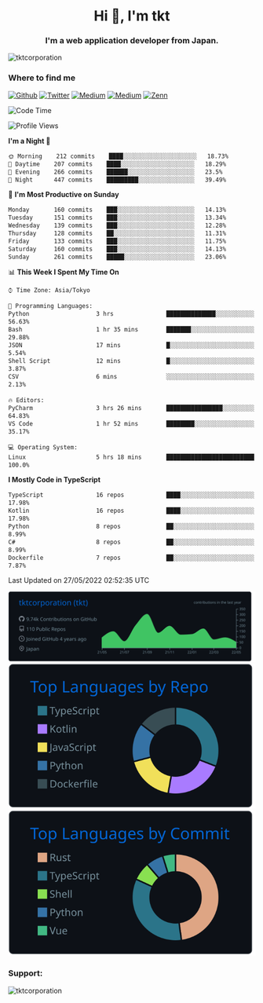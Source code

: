 <h1 align="center">Hi 👋, I'm tkt</h1>
<h3 align="center">I'm a web application developer from Japan.</h3>

<p align="left"> <img src="https://komarev.com/ghpvc/?username=tktcorporation&label=Profile%20views&color=0e75b6&style=flat" alt="tktcorporation" /> </p>

<h3>Where to find me</h3>
<p>
<a href="https://github.com/tktcorporation" target="_blank"><img alt="Github" src="https://img.shields.io/badge/GitHub-%2312100E.svg?&style=for-the-badge&logo=Github&logoColor=white" /></a>
<a href="https://twitter.com/tktcorporation" target="_blank"><img alt="Twitter" src="https://img.shields.io/badge/twitter-%231DA1F2.svg?&style=for-the-badge&logo=twitter&logoColor=white" /></a>
<a href="https://www.linkedin.com/in/tktcorporation" target="_blank"><img alt="Medium" src="https://img.shields.io/badge/linkdin-0a66c2.svg?&style=for-the-badge&logo=linkedin&logoColor=white" /></a>
<a href="https://qiita.com/tktcorporation" target="_blank"><img alt="Medium" src="https://img.shields.io/badge/qiita-55C500.svg?&style=for-the-badge&logo=qiita&logoColor=white" /></a>
<a href="https://zenn.dev/tktcorporation" target="_blank"><img alt="Zenn" src="https://img.shields.io/badge/Zenn-3EA8FF.svg?&style=for-the-badge&logo=Zenn&logoColor=white" /></a>
</p>
  
<!--START_SECTION:waka-->
![Code Time](http://img.shields.io/badge/Code%20Time-273%20hrs%203%20mins-blue)

![Profile Views](http://img.shields.io/badge/Profile%20Views-0-blue)

**I'm a Night 🦉** 

```text
🌞 Morning    212 commits    ████░░░░░░░░░░░░░░░░░░░░░   18.73% 
🌆 Daytime    207 commits    ████░░░░░░░░░░░░░░░░░░░░░   18.29% 
🌃 Evening    266 commits    ██████░░░░░░░░░░░░░░░░░░░   23.5% 
🌙 Night      447 commits    █████████░░░░░░░░░░░░░░░░   39.49%

```
📅 **I'm Most Productive on Sunday** 

```text
Monday       160 commits    ███░░░░░░░░░░░░░░░░░░░░░░   14.13% 
Tuesday      151 commits    ███░░░░░░░░░░░░░░░░░░░░░░   13.34% 
Wednesday    139 commits    ███░░░░░░░░░░░░░░░░░░░░░░   12.28% 
Thursday     128 commits    ██░░░░░░░░░░░░░░░░░░░░░░░   11.31% 
Friday       133 commits    ███░░░░░░░░░░░░░░░░░░░░░░   11.75% 
Saturday     160 commits    ███░░░░░░░░░░░░░░░░░░░░░░   14.13% 
Sunday       261 commits    █████░░░░░░░░░░░░░░░░░░░░   23.06%

```


📊 **This Week I Spent My Time On** 

```text
⌚︎ Time Zone: Asia/Tokyo

💬 Programming Languages: 
Python                   3 hrs               ██████████████░░░░░░░░░░░   56.63% 
Bash                     1 hr 35 mins        ███████░░░░░░░░░░░░░░░░░░   29.88% 
JSON                     17 mins             █░░░░░░░░░░░░░░░░░░░░░░░░   5.54% 
Shell Script             12 mins             █░░░░░░░░░░░░░░░░░░░░░░░░   3.87% 
CSV                      6 mins              ░░░░░░░░░░░░░░░░░░░░░░░░░   2.13%

🔥 Editors: 
PyCharm                  3 hrs 26 mins       ████████████████░░░░░░░░░   64.83% 
VS Code                  1 hr 52 mins        ████████░░░░░░░░░░░░░░░░░   35.17%

💻 Operating System: 
Linux                    5 hrs 18 mins       █████████████████████████   100.0%

```

**I Mostly Code in TypeScript** 

```text
TypeScript               16 repos            ████░░░░░░░░░░░░░░░░░░░░░   17.98% 
Kotlin                   16 repos            ████░░░░░░░░░░░░░░░░░░░░░   17.98% 
Python                   8 repos             ██░░░░░░░░░░░░░░░░░░░░░░░   8.99% 
C#                       8 repos             ██░░░░░░░░░░░░░░░░░░░░░░░   8.99% 
Dockerfile               7 repos             ██░░░░░░░░░░░░░░░░░░░░░░░   7.87%

```



 Last Updated on 27/05/2022 02:52:35 UTC
<!--END_SECTION:waka-->

[![](https://raw.githubusercontent.com/tktcorporation/tktcorporation/master/profile-summary-card-output/github_dark/0-profile-details.svg)](https://github.com/vn7n24fzkq/github-profile-summary-cards)
[![](https://raw.githubusercontent.com/tktcorporation/tktcorporation/master/profile-summary-card-output/github_dark/1-repos-per-language.svg)](https://github.com/vn7n24fzkq/github-profile-summary-cards) [![](https://raw.githubusercontent.com/tktcorporation/tktcorporation/master/profile-summary-card-output/github_dark/2-most-commit-language.svg)](https://github.com/vn7n24fzkq/github-profile-summary-cards)

<h3 align="left">Support:</h3>
<p><a href="https://www.buymeacoffee.com/tktcorporation"> <img align="left" src="https://cdn.buymeacoffee.com/buttons/v2/default-yellow.png" height="50" width="210" alt="tktcorporation" /></a></p><br><br>
